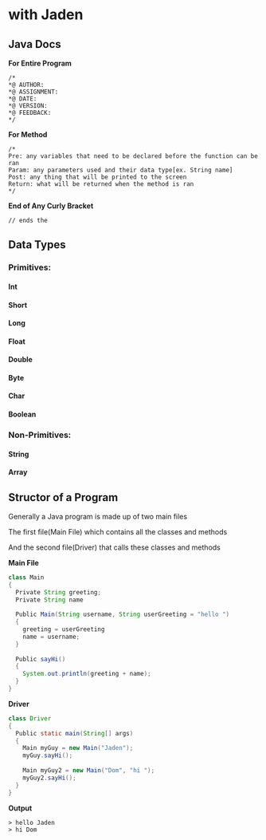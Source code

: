 # with Jaden

## Java Docs

**For Entire Program**
```
/*
*@ AUTHOR:
*@ ASSIGNMENT: 
*@ DATE:
*@ VERSION:
*@ FEEDBACK:
*/
```

**For Method**
```
/*
Pre: any variables that need to be declared before the function can be ran 
Param: any parameters used and their data type[ex. String name] 
Post: any thing that will be printed to the screen 
Return: what will be returned when the method is ran 
*/
```

**End of Any Curly Bracket**
```
// ends the
```

## Data Types

### Primitives:
#### Int
#### Short
#### Long
#### Float
#### Double
#### Byte
#### Char
#### Boolean

### Non-Primitives:
#### String
#### Array

## Structor of a Program
Generally a Java program is made up of two main files

The first file(Main File) which contains all the classes and methods

And the second file(Driver) that calls these classes and methods

**Main File**
``` java 
class Main
{ 
  Private String greeting;
  Private String name
  
  Public Main(String username, String userGreeting = "hello ")
  {
    greeting = userGreeting
    name = username;
  }
  
  Public sayHi()
  {
    System.out.println(greeting + name);
  }
}

```

**Driver**
```java 
class Driver
{
  Public static main(String[] args)
  {
    Main myGuy = new Main("Jaden");
    myGuy.sayHi();
    
    Main myGuy2 = new Main("Dom", "hi ");
    myGuy2.sayHi();
  }
}

```

**Output**
```
> hello Jaden
> hi Dom
```



